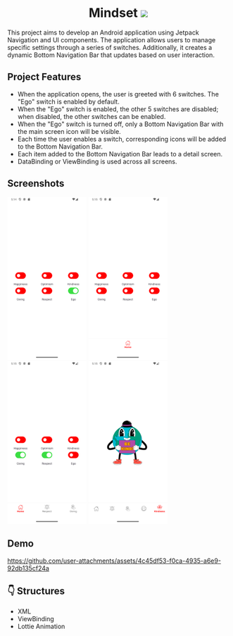 <h1 align="center">
Mindset 
  <img src="https://img.shields.io/badge/-Kotlin-7c6fe1?style=flat&logo=kotlin&logoColor=white">
</h1>

This project aims to develop an Android application using Jetpack Navigation and UI components. The application allows users to manage specific settings through a series of switches. Additionally, it creates a dynamic Bottom Navigation Bar that updates based on user interaction.


## Project Features

- When the application opens, the user is greeted with 6 switches. The "Ego" switch is enabled by default.
- When the "Ego" switch is enabled, the other 5 switches are disabled; when disabled, the other switches can be enabled.
- When the "Ego" switch is turned off, only a Bottom Navigation Bar with the main screen icon will be visible.
- Each time the user enables a switch, corresponding icons will be added to the Bottom Navigation Bar.
- Each item added to the Bottom Navigation Bar leads to a detail screen.
- DataBinding or ViewBinding is used across all screens.

## Screenshots

<img src="https://github.com/bengisusaahin/Mindset/blob/main/screenshots/Screenshot_egoIsOpen.png" width="180"/> <img src="https://github.com/bengisusaahin/Mindset/blob/main/screenshots/Screenshot_egoIsClosed.png" width="180"/> <img src="https://github.com/bengisusaahin/Mindset/blob/main/screenshots/Screenshot_twoSwitchesSelected.png" width="180"/> <img src="https://github.com/bengisusaahin/Mindset/blob/main/screenshots/Screenshot_kindness_detail.png" width="180"/>

## Demo
https://github.com/user-attachments/assets/4c45df53-f0ca-4935-a6e9-92db135cf24a



## :point_down: Structures 
- XML
- ViewBinding
- Lottie Animation

